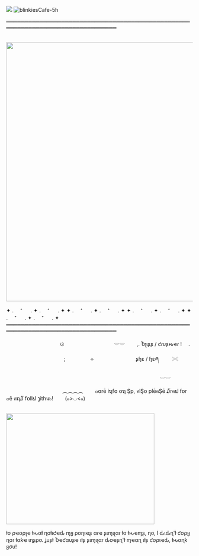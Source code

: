 ![](https://komarev.com/ghpvc/?username=litteryzu&color=825244&style=plastic&label=◡+STALKERS) ![blinkiesCafe-5h](https://github.com/user-attachments/assets/2fc5aae7-f479-443c-947b-c174fbde1ab4)



════════════════════════════════════════════════════════════════════════════════
 
&nbsp; &nbsp; &nbsp; &nbsp; &nbsp; &nbsp; &nbsp; &nbsp; &nbsp; &nbsp; &nbsp; &nbsp; &nbsp; &nbsp; &nbsp; &nbsp; &nbsp; &nbsp; &nbsp; &nbsp;<img src="https://github.com/user-attachments/assets/62213215-de45-402f-ac72-3f11711e6bfc"
class="fr-fic fr-dib" width="700" height="700.712"></p>


 

✦ . 　⁺ 　 . ✦ . 　⁺ 　 . ✦ ✦ . 　⁺ 　 . ✦ . 　⁺ 　 . ✦ ✦ . 　⁺ 　 . ✦ . 　⁺ 　 . ✦ ✦ . 　⁺ 　 . ✦ . 　⁺ 　 . ✦
════════════════════════════════════════════════════════════════════════════════

&nbsp; &nbsp; &nbsp; &nbsp; &nbsp; &nbsp; &nbsp; &nbsp; &nbsp; &nbsp; &nbsp; &nbsp; &nbsp; &nbsp; &nbsp; &nbsp; &nbsp; &nbsp; &nbsp;ଓ 　 　　 　 　　 　　 𓎟𓎟         　　,. Ⴆʅιʂʂ / ƈɾυʂԋҽɾ  !　  .  

 　
 &nbsp; &nbsp; &nbsp; &nbsp; &nbsp; &nbsp; &nbsp; &nbsp; &nbsp; &nbsp; &nbsp; &nbsp; &nbsp; &nbsp; &nbsp; &nbsp; &nbsp; &nbsp;; &nbsp; &nbsp; &nbsp; &nbsp; &nbsp; &nbsp; &nbsp; &nbsp; ⟡ 　 　　　 　　 　ʂɧɛ / ɧɛཞ  　　 𓏵　

　  &nbsp; &nbsp; &nbsp; &nbsp; &nbsp; &nbsp; &nbsp; &nbsp; &nbsp; &nbsp; &nbsp; &nbsp; &nbsp; &nbsp; &nbsp; &nbsp; &nbsp; &nbsp; &nbsp; &nbsp;&nbsp; &nbsp; &nbsp; &nbsp; &nbsp; &nbsp; &nbsp; &nbsp; &nbsp; &nbsp; &nbsp; &nbsp; &nbsp; &nbsp; &nbsp; &nbsp; &nbsp; &nbsp; &nbsp; &nbsp;   　     　     　     　　 𓎟𓎟       

 &nbsp; &nbsp; &nbsp; &nbsp; &nbsp; &nbsp; &nbsp; &nbsp; &nbsp; &nbsp; &nbsp; &nbsp; &nbsp; &nbsp; &nbsp; &nbsp; &nbsp; &nbsp;　︵︵︵︵　　 ๓໐rē iຖf໐ ໐ຖ Şp, คlŞ໐ plēคŞē ໓rคຟ f໐r ๓ē คຖ໓ f໐llຟ ງithน๖!　　  (๑>◡<๑)



&nbsp; &nbsp; &nbsp; &nbsp; &nbsp; &nbsp; &nbsp; &nbsp; &nbsp; &nbsp; &nbsp; &nbsp; &nbsp; &nbsp; &nbsp; &nbsp; &nbsp; &nbsp; &nbsp; &nbsp; 
&nbsp; &nbsp; &nbsp;<img src="https://github.com/user-attachments/assets/a2ea01f8-1324-4ceb-980f-4974b6c12bcd"
class="fr-fic fr-dib" width="400" height="300.712"></p>



ƚσ ρҽσρʅҽ ƚԋαƚ ɳσƚιƈҽԃ ɱყ ρσɳιҽʂ αɾҽ ʂιɱιʅαɾ ƚσ ƚԋҽɱʂ, ɳσ, I ԃιԃɳ'ƚ ƈσρყ ɳσɾ ƚαƙҽ ιɳʂρσ. ʝυʂƚ Ⴆҽƈαυʂҽ ιƚʂ ʂιɱιʅαɾ ԃσҽʂɳ'ƚ ɱҽαɳ ιƚʂ ƈσριҽԃ, ƚԋαɳƙ ყσυ!
